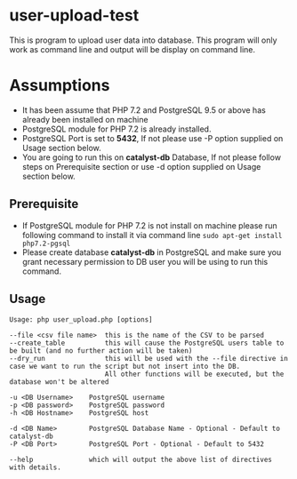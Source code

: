 # user-upload-test
This is program to upload user data into database. This program will only work as command line and output will be display on command line.


# Assumptions
- It has been assume that PHP 7.2 and PostgreSQL 9.5 or above has already been installed on machine
- PostgreSQL module for PHP 7.2 is already installed.
- PostgreSQL Port is set to **5432**, If not please use -P option supplied on Usage section below.
-  You are going to run this on **catalyst-db** Database, If not please follow steps on Prerequisite section or use -d option supplied on Usage section below.
## Prerequisite
- If PostgreSQL module for PHP 7.2 is not install on machine please run following command to install it via command line
```sudo apt-get install php7.2-pgsql```
-   Please create database **catalyst-db** in PostgreSQL and make sure you grant necessary permission to DB user you will be using to run this command.
## Usage
```
Usage: php user_upload.php [options]

--file <csv file name>	this is the name of the CSV to be parsed
--create_table		    this will cause the PostgreSQL users table to be built (and no further action will be taken)
--dry_run		        this will be used with the --file directive in case we want to run the script but not insert into the DB.
                        All other functions will be executed, but the database won't be altered

-u <DB Username>	PostgreSQL username
-p <DB password>	PostgreSQL password
-h <DB Hostname>	PostgreSQL host

-d <DB Name>		PostgreSQL Database Name - Optional - Default to catalyst-db
-P <DB Port>		PostgreSQL Port - Optional - Default to 5432

--help 		        which will output the above list of directives with details.
```
